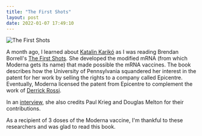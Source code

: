 ```yaml
---
title: "The First Shots"
layout: post
date: 2022-01-07 17:49:10
---
```

![The First Shots](https://coffeebucks.s3.amazonaws.com/the_first_shots.jpg)

A month ago, I learned about [Katalin Karikó](https://en.wikipedia.org/wiki/Katalin_Karik%C3%B3) as I was reading Brendan Borrell's [The First Shots](https://www.thefirstshots.com/).  She developed the modified mRNA (from which Moderna gets its name) that made possible the mRNA vaccines.  The book describes how the University of Pennsylvania squandered her interest in the patent for her work by selling the rights to a company called Epicentre.  Eventually, Moderna licensed the patent from Epicentre to complement the work of [Derrick Rossi](https://en.wikipedia.org/wiki/Derrick_Rossi).

In an [interview](https://www.jci.org/articles/view/155559), she also credits Paul Krieg and Douglas Melton for their contributions.

As a recipient of 3 doses of the Moderna vaccine, I'm thankful to these researchers and was glad to read this book.
